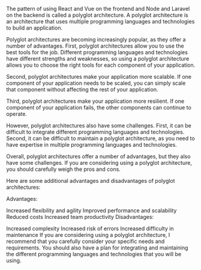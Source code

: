 
The pattern of using React and Vue on the frontend and Node and Laravel on the backend is called a polyglot architecture. A polyglot architecture is an architecture that uses multiple programming languages and technologies to build an application.

Polyglot architectures are becoming increasingly popular, as they offer a number of advantages. First, polyglot architectures allow you to use the best tools for the job. Different programming languages and technologies have different strengths and weaknesses, so using a polyglot architecture allows you to choose the right tools for each component of your application.

Second, polyglot architectures make your application more scalable. If one component of your application needs to be scaled, you can simply scale that component without affecting the rest of your application.

Third, polyglot architectures make your application more resilient. If one component of your application fails, the other components can continue to operate.

However, polyglot architectures also have some challenges. First, it can be difficult to integrate different programming languages and technologies. Second, it can be difficult to maintain a polyglot architecture, as you need to have expertise in multiple programming languages and technologies.

Overall, polyglot architectures offer a number of advantages, but they also have some challenges. If you are considering using a polyglot architecture, you should carefully weigh the pros and cons.

Here are some additional advantages and disadvantages of polyglot architectures:

Advantages:

Increased flexibility and agility
Improved performance and scalability
Reduced costs
Increased team productivity
Disadvantages:

Increased complexity
Increased risk of errors
Increased difficulty in maintenance
If you are considering using a polyglot architecture, I recommend that you carefully consider your specific needs and requirements. You should also have a plan for integrating and maintaining the different programming languages and technologies that you will be using.